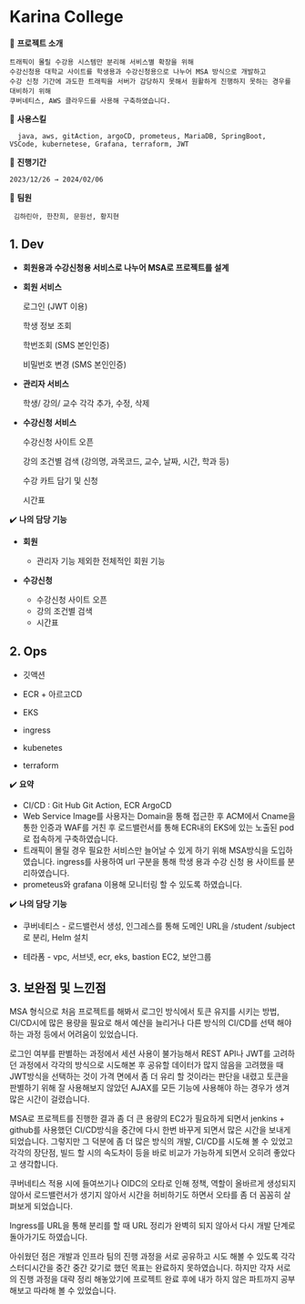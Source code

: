  # **Karina College**

📌 **프로젝트 소개**

    트래픽이 몰릴 수강용 시스템만 분리해 서비스별 확장을 위해 
    수강신청용 대학교 사이트를 학생용과 수강신청용으로 나누어 MSA 방식으로 개발하고 
    수강 신청 기간에 과도한 트래픽을 서버가 감당하지 못해서 원활하게 진행하지 못하는 경우를 대비하기 위해 
    쿠버네티스, AWS 클라우드를 사용해 구축하였습니다.


📌 **사용스킬**

      java, aws, gitAction, argoCD, prometeus, MariaDB, SpringBoot, VSCode, kubernetese, Grafana, terraform, JWT


📌 **진행기간**

    2023/12/26 → 2024/02/06


📌 **팀원**

     김하린아, 한찬희, 문원선, 황지현
 

## **1. Dev**


- **회원용과 수강신청용 서비스로 나누어 MSA로 프로젝트를 설계**

- **회원 서비스**

    로그인 (JWT 이용)
     
    학생 정보 조회
    
    학번조회 (SMS 본인인증)
    
    비밀번호 변경 (SMS 본인인증)
    
- **관리자 서비스**
    
    학생/ 강의/ 교수 각각 추가, 수정, 삭제
    
- **수강신청 서비스**
    
    수강신청 사이트 오픈  
    
    강의 조건별 검색 (강의명, 과목코드, 교수, 날짜, 시간, 학과 등)
    
    수강 카트 담기 및 신청
    
    시간표
    


✔️ **나의 담당 기능**

- **회원**
    - 관리자 기능 제외한 전체적인 회원 기능
        
    

- **수강신청**
    - 수강신청 사이트 오픈
    - 강의 조건별 검색
    - 시간표
    

## 2. Ops
  
- 깃액션

- ECR + 아르고CD

- EKS

- ingress

- kubenetes

- terraform 


✔️ **요약**

- CI/CD :  Git Hub Git Action, ECR ArgoCD
- Web Service Image를 사용자는 Domain을 통해 접근한 후 ACM에서 Cname을 통한 인증과 WAF를 거친 후 로드밸런서를 통해 ECR내의 EKS에 있는 노출된 pod로 접속하게 구축하였습니다.
- 트래픽이 몰릴 경우 필요한 서비스만 늘어날 수 있게 하기 위해 MSA방식을 도입하였습니다.  ingress를 사용하여 url 구분을 통해 학생 용과 수강 신청 용 사이트를 분리하였습니다.
- prometeus와 grafana 이용해 모니터링 할 수 있도록 하였습니다.

  
✔️ **나의 담당 기능**

- 쿠버네티스 - 로드밸런서 생성, 인그레스를 통해 도메인 URL을 /student /subject로 분리, Helm 설치
    
- 테라폼 - vpc, 서브넷, ecr, eks, bastion EC2, 보안그룹

## 3. 보완점 및 느낀점

MSA 형식으로 처음 프로젝트를 해봐서 로그인 방식에서 토큰 유지를 시키는 방법, CI/CD시에 많은 용량을 필요로 해서 예산을 늘리거나 다른 방식의 CI/CD를 선택 해야 하는 과정 등에서 어려움이 있었습니다. 

로그인 여부를 판별하는 과정에서 세션 사용이 불가능해서 REST API나 JWT를 고려하던 과정에서 각각의 방식으로 시도해본 후 공유할 데이터가 많지 않음을 고려했을 때 JWT방식을 선택하는 것이 가격 면에서 좀 더 유리 할 것이라는 판단을 내렸고 토큰을 판별하기 위해 잘 사용해보지 않았던 AJAX를 모든 기능에 사용해야 하는 경우가 생겨 많은 시간이 걸렸습니다. 

MSA로 프로젝트를 진행한 결과 좀 더 큰 용량의 EC2가 필요하게 되면서 jenkins + github를 사용했던 CI/CD방식을 중간에 다시 한번 바꾸게 되면서 많은 시간을 보내게 되었습니다. 그렇지만 그 덕분에 좀 더 많은 방식의 개발, CI/CD를 시도해 볼 수 있었고 각각의 장단점, 빌드 할 시의 속도차이 등을 바로 비교가 가능하게 되면서 오히려 좋았다고 생각합니다.

쿠버네티스 적용 시에 들여쓰기나 OIDC의 오타로 인해 정책, 역할이 올바르게 생성되지 않아서 로드밸런서가 생기지 않아서 시간을 허비하기도 하면서 오타를 좀 더 꼼꼼히 살펴보게 되었습니다. 

Ingress를 URL을 통해 분리를 할 때 URL 정리가 완벽히 되지 않아서 다시 개발 단계로 돌아가기도 하였습니다.

아쉬웠던 점은 개발과 인프라 팀의 진행 과정을 서로 공유하고 시도 해볼 수 있도록 각각 스터디시간을 중간 중간 갖기로 했던 목표는  완료하지 못하였습니다. 하지만 각자 서로의 진행 과정을 대략 정리 해놓았기에 프로젝트 완료 후에 내가 하지 않은 파트까지 공부해보고 따라해 볼 수 있었습니다.  

